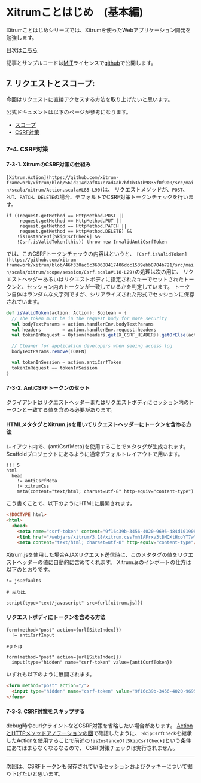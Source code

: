 # Xitrumことはじめ　(基本編)

Xitrumことはじめシリーズでは、Xitrumを使ったWebアプリケーション開発を勉強します。

目次は[こちら](http://george-osd-blog.heroku.com/40)

記事とサンプルコードは[MIT](http://opensource.org/licenses/mit-license.php)ライセンスで[github](https://github.com/georgeOsdDev/xitrum-kotohajime)で公開します。

## 7. リクエストとスコープ:

今回はリクエストに直接アクセスする方法を取り上げたいと思います。

公式ドキュメントは以下のページが参考になります。
 * [スコープ](http://xitrum-framework.github.io/guide/3.18/ja/scopes.html)
 * [CSRF対策](http://xitrum-framework.github.io/guide/3.18/ja/restful.html#csrf)

### 7-4. CSRF対策

#### 7-3-1. XitrumのCSRF対策の仕組み


`[Xitrum.Action](https://github.com/xitrum-framework/xitrum/blob/561d214d2af847c7ad4ab7bf1b3b1b9835f0f9a0/src/main/scala/xitrum/Action.scala#L85-L90)`は、
リクエストメソッドが、`POST`、`PUT`、`PATCH`、`DELETE`の場合、デフォルトでCSRF対策トークンチェックを行います。

```
if ((request.getMethod == HttpMethod.POST ||
     request.getMethod == HttpMethod.PUT ||
     request.getMethod == HttpMethod.PATCH ||
     request.getMethod == HttpMethod.DELETE) &&
    !isInstanceOf[SkipCsrfCheck] &&
    !Csrf.isValidToken(this)) throw new InvalidAntiCsrfToken
```

では、このCSRFトークンチェックの内容はというと、
`[Csrf.isValidToken](https://github.com/xitrum-framework/xitrum/blob/46f330ac6c360688417406dcc1539ebb8704b721/src/main/scala/xitrum/scope/session/Csrf.scala#L18-L29)`の処理は次の用に、
リクエストヘッダーあるいはリクエストボディに指定されたキーでセットされたトークンと、セッション内のトークンが一致しているかを判定しています。
トークン自体はランダムな文字列ですが、シリアライズされた形式でセッションに保存されています。

```scala
def isValidToken(action: Action): Boolean = {
  // The token must be in the request body for more security
  val bodyTextParams = action.handlerEnv.bodyTextParams
  val headers        = action.handlerEnv.request.headers
  val tokenInRequest = Option(headers.get(X_CSRF_HEADER)).getOrElse(action.param(TOKEN, bodyTextParams))

  // Cleaner for application developers when seeing access log
  bodyTextParams.remove(TOKEN)

  val tokenInSession = action.antiCsrfToken
  tokenInRequest == tokenInSession
}
```

#### 7-3-2. AntiCSRFトークンのセット

クライアントはリクエストヘッダーまたはリクエストボディにセッション内のトークンと一致する値を含める必要があります。

#### HTMLメタタグとXitrum.jsを用いてリクエストヘッダーにトークンを含める方法

レイアウト内で、{antiCsrfMeta}を使用することでメタタグが生成されます。
Scaffoldプロジェクトにあるように通常デフォルトレイアウトで用います。

```jade
!!! 5
html
  head
    != antiCsrfMeta
    != xitrumCss
    meta(content="text/html; charset=utf-8" http-equiv="content-type")
```

こう書くことで、以下のようにHTMLに展開されます。

```html
<!DOCTYPE html>
<html>
  <head>
    <meta name="csrf-token" content="9f16c39b-3456-4020-9695-484d101908ca"/>
    <link href="/webjars/xitrum/3.18/xitrum.css?mhIAFrxv3tBMQXtHcoYT7w" type="text/css" rel="stylesheet" media="all"/>
    <meta content="text/html; charset=utf-8" http-equiv="content-type"/>
```

Xitrum.jsを使用した場合AJAXリクエスト送信時に、このメタタグの値をリクエストヘッダーの値に自動的に含めてくれます。
Xitrum.jsのインポートの仕方は以下のとおりです。

```jade
!= jsDefaults

# または、

script(type="text/javascript" src={url[xitrum.js]})
```


#### リクエストボディにトークンを含める方法

```jade
form(method="post" action={url[SiteIndex]})
  != antiCsrfInput

#または

form(method="post" action={url[SiteIndex]})
  input(type="hidden" name="csrf-token" value={antiCsrfToken})
```

いずれも以下のように展開されます。

```html
<form method="post" action="/">
  <input type="hidden" name="csrf-token" value="9f16c39b-3456-4020-9695-484d101908ca"/>
</form>
```

#### 7-3-3. CSRF対策をスキップする

debug時やcurlクライントなどCSRF対策を省略したい場合があります。
[ActionとHTTPメソッドアノテーションの回](http://george-osd-blog.heroku.com/46)で確認したように、
``SkipCsrfCheck``を継承したActionを使用することで前述の``!isInstanceOf[SkipCsrfCheck]``という条件にあてはまらなくなるなるので、
CSRF対策チェックは実行されません。

---
次回は、CSRFトークンも保存されているセッションおよびクッキーについて掘り下げたいと思います。



